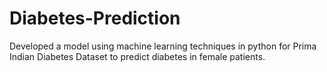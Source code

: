 # Diabetes-Prediction
Developed a model using  machine learning techniques in python for Prima Indian Diabetes Dataset to predict    diabetes in female patients.
